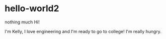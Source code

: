 # hello-world2
nothing much
Hi!

I'm Kelly, I love engineering and I'm ready to go to college!
I'm really hungry.
